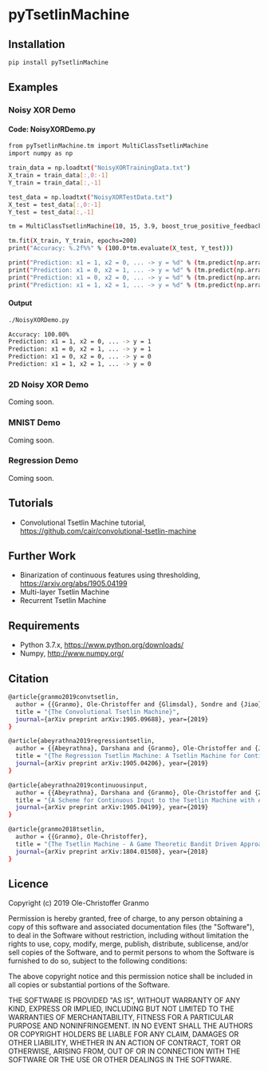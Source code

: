# pyTsetlinMachine

## Installation

```bash
pip install pyTsetlinMachine
```

## Examples

### Noisy XOR Demo

#### Code: NoisyXORDemo.py

```bash
from pyTsetlinMachine.tm import MultiClassTsetlinMachine
import numpy as np 

train_data = np.loadtxt("NoisyXORTrainingData.txt")
X_train = train_data[:,0:-1]
Y_train = train_data[:,-1]

test_data = np.loadtxt("NoisyXORTestData.txt")
X_test = test_data[:,0:-1]
Y_test = test_data[:,-1]

tm = MultiClassTsetlinMachine(10, 15, 3.9, boost_true_positive_feedback=0)

tm.fit(X_train, Y_train, epochs=200)
print("Accuracy: %.2f%%" % (100.0*tm.evaluate(X_test, Y_test)))

print("Prediction: x1 = 1, x2 = 0, ... -> y = %d" % (tm.predict(np.array([1,0,1,0,1,0,1,1,1,1,0,0]))))
print("Prediction: x1 = 0, x2 = 1, ... -> y = %d" % (tm.predict(np.array([0,1,1,0,1,0,1,1,1,1,0,0]))))
print("Prediction: x1 = 0, x2 = 0, ... -> y = %d" % (tm.predict(np.array([0,0,1,0,1,0,1,1,1,1,0,0]))))
print("Prediction: x1 = 1, x2 = 1, ... -> y = %d" % (tm.predict(np.array([1,1,1,0,1,0,1,1,1,1,0,0]))))
```


#### Output

```bash
./NoisyXORDemo.py 

Accuracy: 100.00%
Prediction: x1 = 1, x2 = 0, ... -> y = 1
Prediction: x1 = 0, x2 = 1, ... -> y = 1
Prediction: x1 = 0, x2 = 0, ... -> y = 0
Prediction: x1 = 1, x2 = 1, ... -> y = 0
```

### 2D Noisy XOR Demo

Coming soon.

### MNIST Demo

Coming soon.

### Regression Demo

Coming soon.

## Tutorials

* Convolutional Tsetlin Machine tutorial, https://github.com/cair/convolutional-tsetlin-machine

## Further Work

* Binarization of continuous features using thresholding, https://arxiv.org/abs/1905.04199
* Multi-layer Tsetlin Machine
* Recurrent Tsetlin Machine

## Requirements

- Python 3.7.x, https://www.python.org/downloads/
- Numpy, http://www.numpy.org/

## Citation

```bash
@article{granmo2019convtsetlin,
  author = {{Granmo}, Ole-Christoffer and {Glimsdal}, Sondre and {Jiao}, Lei and {Goodwin}, Morten and {Omlin}, Christian W. and {Berge}, Geir Thore},
  title = "{The Convolutional Tsetlin Machine}",
  journal={arXiv preprint arXiv:1905.09688}, year={2019}
}
```

```bash
@article{abeyrathna2019regressiontsetlin,
  author = {{Abeyrathna}, Darshana and {Granmo}, Ole-Christoffer and {Jiao}, Lei and {Goodwin}, Morten},
  title = "{The Regression Tsetlin Machine: A Tsetlin Machine for Continuous Output Problems}",
  journal={arXiv preprint arXiv:1905.04206}, year={2019}
}
```

```bash
@article{abeyrathna2019continuousinput,
  author = {{Abeyrathna}, Darshana and {Granmo}, Ole-Christoffer and {Zhang}, Xuan and {Goodwin}, Morten},
  title = "{A Scheme for Continuous Input to the Tsetlin Machine with Applications to Forecasting Disease Outbreaks}",
  journal={arXiv preprint arXiv:1905.04199}, year={2019}
}
```

```bash
@article{granmo2018tsetlin,
  author = {{Granmo}, Ole-Christoffer},
  title = "{The Tsetlin Machine - A Game Theoretic Bandit Driven Approach to Optimal Pattern Recognition with Propositional Logic}",
  journal={arXiv preprint arXiv:1804.01508}, year={2018}
}
```

## Licence

Copyright (c) 2019 Ole-Christoffer Granmo

Permission is hereby granted, free of charge, to any person obtaining a copy
of this software and associated documentation files (the "Software"), to deal
in the Software without restriction, including without limitation the rights
to use, copy, modify, merge, publish, distribute, sublicense, and/or sell
copies of the Software, and to permit persons to whom the Software is
furnished to do so, subject to the following conditions:

The above copyright notice and this permission notice shall be included in all
copies or substantial portions of the Software.

THE SOFTWARE IS PROVIDED "AS IS", WITHOUT WARRANTY OF ANY KIND, EXPRESS OR
IMPLIED, INCLUDING BUT NOT LIMITED TO THE WARRANTIES OF MERCHANTABILITY,
FITNESS FOR A PARTICULAR PURPOSE AND NONINFRINGEMENT. IN NO EVENT SHALL THE
AUTHORS OR COPYRIGHT HOLDERS BE LIABLE FOR ANY CLAIM, DAMAGES OR OTHER
LIABILITY, WHETHER IN AN ACTION OF CONTRACT, TORT OR OTHERWISE, ARISING FROM,
OUT OF OR IN CONNECTION WITH THE SOFTWARE OR THE USE OR OTHER DEALINGS IN THE
SOFTWARE.
